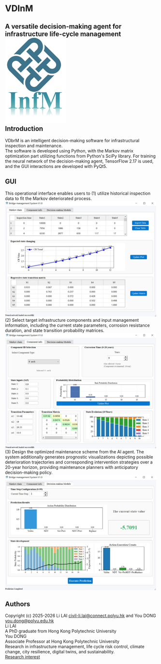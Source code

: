 # VDInM
A versatile decision-making agent for infrastructure life-cycle management
<img src="https://github.com/LAILI-civil/VDBrM/blob/main/logo.jpg" width="200px">  
Introduction 
-------
VDbrM is an intelligent decision-making software for infrastructural inspection and maintenance.<br>
The software is developed using Python, with the Markov matrix optimization part utilizing functions from Python's SciPy library. For training the neural network of the decision-making agent, TensorFlow 2.17 is used, and the GUI interactions are developed with PyQt5.<br>

GUI 
-------
This operational interface enables users to (1) utilize historical inspection data to fit the Markov deteriorated process.<br>
<img src="https://github.com/LAILI-civil/VDBrM/blob/main/Module1.jpg" width="500px">  <br>
(2) Select target infrastructure components and input management information, including the current state parameters, corrosion resistance duration, and state transition probability matrices.<br>
<img src="https://github.com/LAILI-civil/VDBrM/blob/main/Module2.jpg" width="500px">  <br>
(3) Design the optimized maintenance scheme from the AI agent. The system additionally generates prognostic visualizations depicting possible deterioration trajectories and corresponding intervention strategies over a 20-year horizon, providing maintenance planners with anticipatory decision-making policy. <br>
<img src="https://github.com/LAILI-civil/VDBrM/blob/main/Module3.jpg" width="500px">  <br>

Authors
-------
Copyright (c) 2025-2026 Li LAI <civil-li.lai@connect.polyu.hk> and You DONG <you.dong@polyu.edu.hk> <br>
Li LAI <br>
A PhD graduate from Hong Kong Polytechnic University <br>
You DONG <br>
Associate Professor at Hong Kong Polytechnic University <br>
Research in infrastructure management, life cycle risk control, climate change, city resilience, digital twins, and sustainability. <br>
[Research interest](https://youdongpolyu.weebly.com/)

